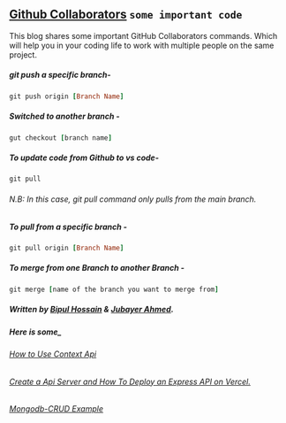 
## [Github Collaborators](https://docs.github.com/en/repositories/managing-your-repositorys-settings-and-features/managing-repository-settings/managing-teams-and-people-with-access-to-your-repository) `some important code`
This blog shares some important GitHub Collaborators commands. Which will help you in your coding life to work with multiple people on the same project.


##### git push a specific branch-
```ruby
git push origin [Branch Name]
```
##### Switched to another branch -
```ruby
gut checkout [branch name]
```
##### To update code from Github to vs code-
```ruby
git pull
```
###### N.B: In this case, git pull command only pulls from the main branch.
##### To pull from a specific branch -
```ruby
git pull origin [Branch Name]
```
##### To merge from one Branch to another Branch -
```ruby
git merge [name of the branch you want to merge from]
```
##### Written by [Bipul Hossain](https://www.linkedin.com/in/bipul-hossain) & [Jubayer Ahmed](https://github.com/jubayer44).
##### Here is some_
###### [How to Use Context Api](https://github.com/bipul-hossein/How-to-use-Context)
###### [Create a Api Server and How To Deploy an Express API on Vercel.](https://github.com/bipul-hossein/frist-api-deploy)
###### [Mongodb-CRUD Example](https://github.com/bipul-hossein/Mongodb-CRUD/blob/main/README.md)
